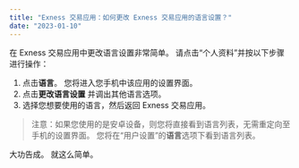 ```yaml
---
title: "Exness 交易应用：如何更改 Exness 交易应用的语言设置？"
date: "2023-01-10"
---
```


在 Exness 交易应用中更改语言设置非常简单。 请点击“个人资料”并按以下步骤进行操作：

1. 点击**语言**。 您将进入您手机中该应用的设置界面。
2. 点击**更改语言设置** 并调出其他语言选项。
3. 选择您想要使用的语言，然后返回 Exness 交易应用。

> 注意：如果您使用的是安卓设备，则您将直接看到语言列表，无需重定向至手机的设置界面。 您将在“用户设置”的**语言**选项下看到语言列表。

大功告成。 就这么简单。
